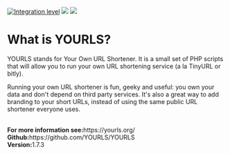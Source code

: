 [![Integration level](https://dash.yunohost.org/integration/yourls.svg)](https://dash.yunohost.org/appci/app/yourls) ![](https://ci-apps.yunohost.org/ci/badges/yourls.status.svg) ![](https://ci-apps.yunohost.org/ci/badges/yourls.maintain.svg)

<h1>What is YOURLS?</h1>
<p>YOURLS stands for Your Own URL Shortener. It is a small set of PHP scripts that will allow you to run your own URL shortening service (a la TinyURL or bitly).</p>

<p>Running your own URL shortener is fun, geeky and useful: you own your data and don't depend on third party services. It's also a great way to add branding to your short URLs, instead of using the same public URL shortener everyone uses.</p><br>
<strong>For more information see:</strong>https://yourls.org/ <br>
<strong>Github:</strong>https://github.com/YOURLS/YOURLS <br>
<strong>Version:</strong>1.7.3
